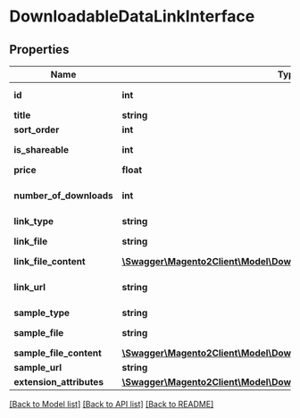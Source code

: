 # DownloadableDataLinkInterface

## Properties
Name | Type | Description | Notes
------------ | ------------- | ------------- | -------------
**id** | **int** | Sample(or link) id | [optional] 
**title** | **string** |  | [optional] 
**sort_order** | **int** |  | 
**is_shareable** | **int** | Shareable status | 
**price** | **float** | Price | 
**number_of_downloads** | **int** | Of downloads per user | [optional] 
**link_type** | **string** |  | 
**link_file** | **string** | relative file path | [optional] 
**link_file_content** | [**\Swagger\Magento2Client\Model\DownloadableDataFileContentInterface**](DownloadableDataFileContentInterface.md) |  | [optional] 
**link_url** | **string** | Link url or null when type is &#39;file&#39; | [optional] 
**sample_type** | **string** |  | 
**sample_file** | **string** | relative file path | [optional] 
**sample_file_content** | [**\Swagger\Magento2Client\Model\DownloadableDataFileContentInterface**](DownloadableDataFileContentInterface.md) |  | [optional] 
**sample_url** | **string** | file URL | [optional] 
**extension_attributes** | [**\Swagger\Magento2Client\Model\DownloadableDataLinkExtensionInterface**](DownloadableDataLinkExtensionInterface.md) |  | [optional] 

[[Back to Model list]](../README.md#documentation-for-models) [[Back to API list]](../README.md#documentation-for-api-endpoints) [[Back to README]](../README.md)


